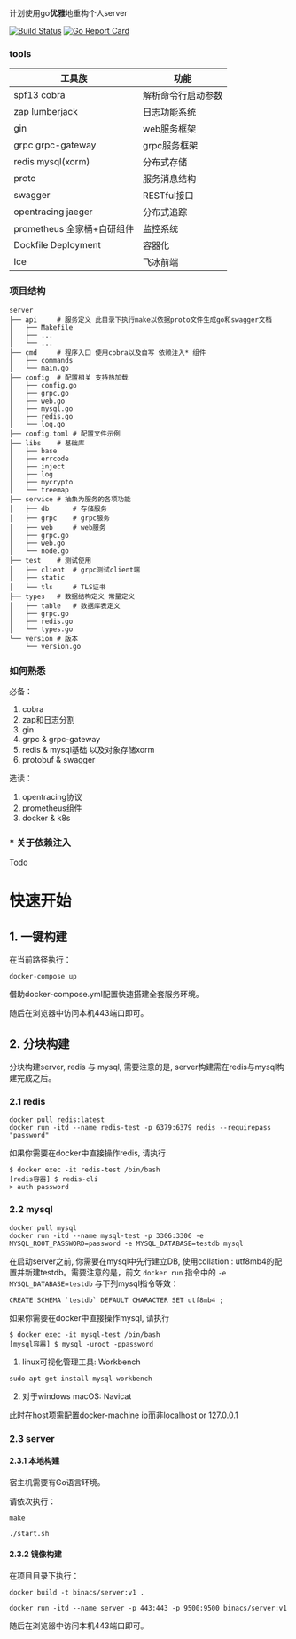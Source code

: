 

计划使用go**优雅**地重构个人server

[![Build Status](https://travis-ci.com/BinacsLee/server.svg?branch=master)](https://travis-ci.com/BinacsLee/server)
[![Go Report Card](https://goreportcard.com/report/github.com/BinacsLee/server)](https://goreportcard.com/report/github.com/BinacsLee/server)

### tools

| 工具族                     | 功能               |
| -------------------------- | ------------------ |
| spf13 cobra                | 解析命令行启动参数 |
| zap lumberjack             | 日志功能系统       |
| gin                        | web服务框架        |
| grpc grpc-gateway          | grpc服务框架       |
| redis mysql(xorm)          | 分布式存储         |
| proto                      | 服务消息结构       |
| swagger                    | RESTful接口        |
| opentracing jaeger         | 分布式追踪         |
| prometheus 全家桶+自研组件 | 监控系统           |
| Dockfile Deployment        | 容器化             |
| Ice                        | 飞冰前端           |



### 项目结构

```
server
├── api	    # 服务定义 此目录下执行make以依据proto文件生成go和swagger文档
│   ├── Makefile
│   ├── ...
│   └── ...
├── cmd	    # 程序入口 使用cobra以及自写 依赖注入* 组件
│   ├── commands
│   └── main.go
├── config	# 配置相关 支持热加载
│   ├── config.go
│   ├── grpc.go
│   ├── web.go
│   ├── mysql.go
│   ├── redis.go
│   └── log.go
├── config.toml	# 配置文件示例
├── libs	# 基础库
│   ├── base
│   ├── errcode
│   ├── inject
│   ├── log
│   ├── mycrypto
│   └── treemap
├── service	# 抽象为服务的各项功能
│   ├── db		# 存储服务
│   ├── grpc	# grpc服务
│   ├── web     # web服务
│   ├── grpc.go
│   ├── web.go
│   └── node.go
├── test	# 测试使用
│   ├── client	# grpc测试client端
│   ├── static
│   └── tls		# TLS证书
├── types	# 数据结构定义 常量定义
│   ├── table	# 数据库表定义
│   ├── grpc.go
│   ├── redis.go
│   └── types.go
└── version # 版本
    └── version.go

```



### 如何熟悉

必备：

1. cobra
2. zap和日志分割
3. gin
4. grpc & grpc-gateway
5. redis & mysql基础 以及对象存储xorm
6. protobuf & swagger

选读：

1. opentracing协议
2. prometheus组件
3. docker & k8s

### * 关于依赖注入

Todo





# 快速开始

## 1. 一键构建

在当前路径执行：

```shell
docker-compose up
```

借助docker-compose.yml配置快速搭建全套服务环境。

随后在浏览器中访问本机443端口即可。



## 2. 分块构建

分块构建server, redis 与 mysql, 需要注意的是, server构建需在redis与mysql构建完成之后。

### 2.1 redis

```shell
docker pull redis:latest
docker run -itd --name redis-test -p 6379:6379 redis --requirepass "password"

```

如果你需要在docker中直接操作redis, 请执行

```shell
$ docker exec -it redis-test /bin/bash
[redis容器] $ redis-cli
> auth password
```



### 2.2 mysql

```shell
docker pull mysql
docker run -itd --name mysql-test -p 3306:3306 -e MYSQL_ROOT_PASSWORD=password -e MYSQL_DATABASE=testdb mysql 
```

在启动server之前, 你需要在mysql中先行建立DB, 使用collation : utf8mb4的配置并新建testdb。需要注意的是，前文 `docker run` 指令中的 `-e MYSQL_DATABASE=testdb` 与下列mysql指令等效：

```mysql
CREATE SCHEMA `testdb` DEFAULT CHARACTER SET utf8mb4 ;
```

如果你需要在docker中直接操作mysql, 请执行

```shell
$ docker exec -it mysql-test /bin/bash
[mysql容器] $ mysql -uroot -ppassword
```

1. linux可视化管理工具: Workbench

```
sudo apt-get install mysql-workbench
```

2. 对于windows macOS: Navicat

此时在host项需配置docker-machine ip而非localhost or 127.0.0.1



### 2.3 server

#### 2.3.1 本地构建

宿主机需要有Go语言环境。

请依次执行：

```shell
make

./start.sh
```

#### 2.3.2 镜像构建

在项目目录下执行：

```shell
docker build -t binacs/server:v1 .

docker run -itd --name server -p 443:443 -p 9500:9500 binacs/server:v1
```

随后在浏览器中访问本机443端口即可。